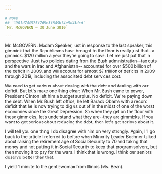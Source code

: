 ```yaml
---
---

# None
## `3901d744575f768e3f849bf4e5d43dcd`
`Mr. McGOVERN — 30 June 2010`

---
```



Mr. McGOVERN. Madam Speaker, just in response to the last speaker, 
this gimmick that the Republicans have brought to the floor is really 
just that--a gimmick. $120 million a year they're going to save. Let me 
just put that in perspective. Just two policies dating from the Bush 
administration--tax cuts and the wars in Iraq and Afghanistan--
accounted for over $500 billion of the deficit in 2009, and will 
account for almost $7 trillion of deficits in 2009 through 2019, 
including the associated debt services cost.

We need to get serious about dealing with the debt and dealing with 
our deficit. But let's make one thing clear: When Mr. Bush came to 
power, President Clinton left him a budget surplus. No deficit. We're 
paying down the debt. When Mr. Bush left office, he left Barack Obama 
with a record deficit that he is now trying to dig us out of in the 
midst of one of the worst economies since the Great Depression. So when 
they get on the floor with these gimmicks, let's understand what they 
are--they are gimmicks. If you want to get serious about reducing the 
debt, then let's get serious about it.

I will tell you one thing I do disagree with him on very strongly. 
Again, I'll go back to the article I referred to before when Minority 
Leader Boehner talked about raising the retirement age of Social 
Security to 70 and taking that money and not putting it in Social 
Security to keep that program solvent, but then moving it to pay for 
the wars. I think that is wrong. I think our seniors deserve better 
than that.

I yield 1 minute to the gentlewoman from Illinois (Ms. Bean).
